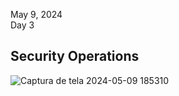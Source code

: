 May 9, 2024<br>
Day 3<br>

<h2>Security Operations</h2>

![Captura de tela 2024-05-09 185310](https://github.com/user-attachments/assets/560d1cab-9893-49c6-9052-bcec0532bcb0)
